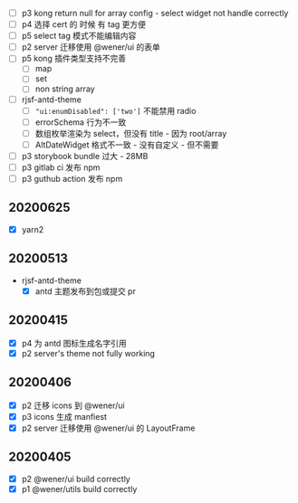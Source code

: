 - [ ] p3 kong return null for array config - select widget not handle correctly
- [ ] p4 选择 cert 的 时候 有 tag 更方便
- [ ] p5 select tag 模式不能编辑内容
- [ ] p2 server 迁移使用 @wener/ui 的表单
- [ ] p5 kong 插件类型支持不完善
  - [ ] map
  - [ ] set
  - [ ] non string array
- [ ] rjsf-antd-theme
  - [ ] `"ui:enumDisabled": ['two']` 不能禁用 radio
  - [ ] errorSchema 行为不一致
  - [ ] 数组枚举渲染为 select，但没有 title - 因为 root/array
  - [ ] AltDateWidget 格式不一致 - 没有自定义 - 但不需要
- [ ] p3 storybook bundle 过大 - 28MB
- [ ] p3 gitlab ci 发布 npm
- [ ] p3 guthub action 发布 npm

## 20200625
- [x] yarn2

## 20200513

- rjsf-antd-theme
  - [x] antd 主题发布到包或提交 pr

## 20200415

- [x] p4 为 antd 图标生成名字引用
- [x] p2 server's theme not fully working

## 20200406

- [x] p2 迁移 icons 到 @wener/ui
- [x] p3 icons 生成 manfiest
- [x] p2 server 迁移使用 @wener/ui 的 LayoutFrame

## 20200405

- [x] p2 @wener/ui build correctly
- [x] p1 @wener/utils build correctly
